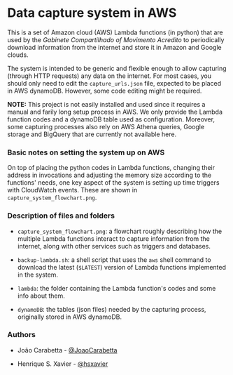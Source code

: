 # Data capture system in AWS

This is a set of Amazon cloud (AWS) Lambda functions (in python) that are used by the *Gabinete Compartilhado of
Movimento Acredito* to periodically download information from the internet and store it in Amazon
and Google clouds.

The system is intended to be generic and flexible enough to allow capturing
(through HTTP requests) any data on the internet. For most cases, you should only need to edit
the `capture_urls.json` file, expected to be placed in AWS dynamoDB. However, some code editing might be required.

**NOTE:** This project is not easily installed and used since it requires a manual and farily long
setup process in AWS. We only provide the Lambda function codes and a dynamoDB table used as
configuration. Moreover, some capturing processes also rely on AWS Athena queries, Google storage and BigQuery
that are currently not available here.

### Basic notes on setting the system up on AWS

On top of placing the python codes in Lambda functions, changing their address in invocations
and adjusting the memory size according to the functions' needs, one key aspect of the system
is setting up time triggers with CloudWatch events. These are shown in `capture_system_flowchart.png`.

### Description of files and folders

* `capture_system_flowchart.png`: a flowchart roughly describing how the multiple Lambda functions interact to
capture information from the internet, along with other services such as triggers and databases.

* `backup-lambda.sh`: a shell script that uses the `aws` shell command to download the latest (`$LATEST`) version of Lambda
functions implemented in the system.

* `lambda`: the folder containing the Lambda function's codes and some info about them.

* `dynamoDB`: the tables (json files) needed by the capturing process, originally stored in AWS dynamoDB.

### Authors

* João Carabetta - [@JoaoCarabetta](https://github.com/JoaoCarabetta)

* Henrique S. Xavier - [@hsxavier](https://github.com/hsxavier)
